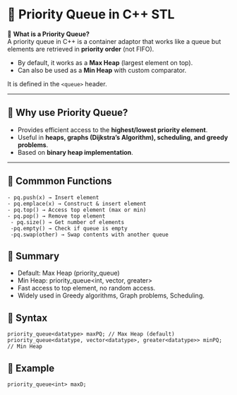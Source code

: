 # 📘 Priority Queue in C++ STL

🔹 **What is a Priority Queue?**  
A priority queue in C++ is a container adaptor that works like a queue but elements are retrieved in **priority order** (not FIFO).  
- By default, it works as a **Max Heap** (largest element on top).  
- Can also be used as a **Min Heap** with custom comparator.

It is defined in the `<queue>` header.

---

## 🔹 Why use Priority Queue?
- Provides efficient access to the **highest/lowest priority element**.  
- Useful in **heaps, graphs (Dijkstra’s Algorithm), scheduling, and greedy problems**.  
- Based on **binary heap implementation**.

---
## 🔹 Commmon Functions
```
- pq.push(x) → Insert element
- pq.emplace(x) → Construct & insert element
- pq.top() → Access top element (max or min)
- pq.pop() → Remove top element
 - pq.size() → Get number of elements
 -pq.empty() → Check if queue is empty
 -pq.swap(other) → Swap contents with another queue
```

## 🔹 Summary
- Default: Max Heap (priority_queue<int>)
- Min Heap: priority_queue<int, vector<int>, greater<int>>
- Fast access to top element, no random access.
- Widely used in Greedy algorithms, Graph problems, Scheduling.

## 🔹 Syntax
```
priority_queue<datatype> maxPQ; // Max Heap (default)
priority_queue<datatype, vector<datatype>, greater<datatype>> minPQ; // Min Heap
```

## 🔹 Example
```
priority_queue<int> maxD;
```
